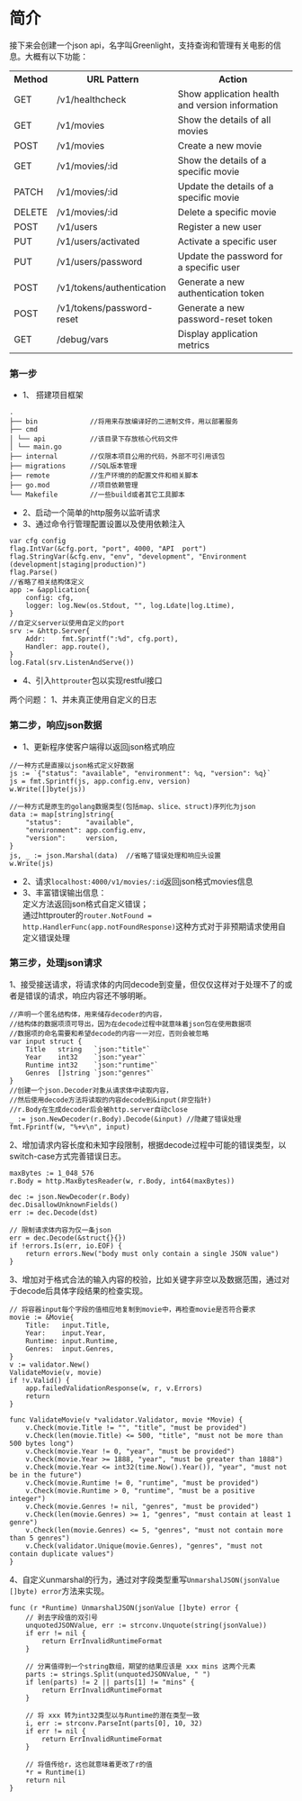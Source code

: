 # 简介
接下来会创建一个json api，名字叫Greenlight，支持查询和管理有关电影的信息。大概有以下功能：
<table>
  <tr>
    <th>Method</th>
    <th>URL Pattern</th>
    <th>Action</th>
  </tr>
  <tr>
    <td>GET</td>
    <td>/v1/healthcheck</td>
    <td>Show application health and version information</td>
  </tr>
  <tr>
    <td>GET</td>
    <td>/v1/movies</td>
    <td>Show the details of all movies</td>
  </tr>
  <tr>
    <td>POST</td>
    <td>/v1/movies</td>
    <td>Create a new movie</td>
  </tr>
  <tr>
    <td>GET</td>
    <td>/v1/movies/:id</td>
    <td>Show the details of a specific movie</td>
  </tr>
  <tr>
    <td>PATCH</td>
    <td>/v1/movies/:id</td>
    <td>Update the details of a specific movie</td>
  </tr>
  <tr>
    <td>DELETE</td>
    <td>/v1/movies/:id</td>
    <td>Delete a specific movie</td>
  </tr>
  <tr>
    <td>POST</td>
    <td>/v1/users</td>
    <td>Register a new user</td>
  </tr>
  <tr>
    <td>PUT</td>
    <td>/v1/users/activated</td>
    <td>Activate a specific user</td>
  </tr>
  <tr>
    <td>PUT</td>
    <td>/v1/users/password</td>
    <td>Update the password for a specific user</td>
  </tr>
  <tr>
    <td>POST</td>
    <td>/v1/tokens/authentication</td>
    <td>Generate a new authentication token</td>
  </tr>
  <tr>
    <td>POST</td>
    <td>/v1/tokens/password-reset</td>
    <td>Generate a new password-reset token</td>
  </tr>
  <tr>
    <td>GET</td>
    <td>/debug/vars</td>
    <td>Display application metrics</td>
  </tr>
</table>

### 第一步
- 1、 搭建项目框架
```
.
├── bin             //将用来存放编译好的二进制文件，用以部署服务
├── cmd            
│ └── api           //该目录下存放核心代码文件
│ └── main.go
├── internal        //仅限本项目公用的代码，外部不可引用该包
├── migrations      //SQL版本管理
├── remote          //生产环境的的配置文件和相关脚本
├── go.mod          //项目依赖管理
└── Makefile        //一些build或者其它工具脚本
```
- 2、启动一个简单的http服务以监听请求
- 3、通过命令行管理配置设置以及使用依赖注入
```
var cfg config
flag.IntVar(&cfg.port, "port", 4000, "API  port")
flag.StringVar(&cfg.env, "env", "development", "Environment (development|staging|production)")
flag.Parse()
//省略了相关结构体定义
app := &application{
	config: cfg,
	logger: log.New(os.Stdout, "", log.Ldate|log.Ltime),
}
//自定义server以使用自定义的port
srv := &http.Server{
	Addr:    fmt.Sprintf(":%d", cfg.port),
	Handler: app.route(),
}
log.Fatal(srv.ListenAndServe())
```
- 4、引入`httprouter`包以实现restful接口


两个问题：
1、并未真正使用自定义的日志

### 第二步，响应json数据
- 1、更新程序使客户端得以返回json格式响应
```
//一种方式是直接以json格式定义好数据
js := `{"status": "available", "environment": %q, "version": %q}`
js = fmt.Sprintf(js, app.config.env, version)
w.Write([]byte(js))

//一种方式是原生的golang数据类型(包括map、slice、struct)序列化为json
data := map[string]string{
	"status":      "available",
	"environment": app.config.env,
	"version":     version,
}
js, _ := json.Marshal(data)  //省略了错误处理和响应头设置
w.Write(js)
```
- 2、请求`localhost:4000/v1/movies/:id`返回json格式movies信息    
- 3、丰富错误输出信息：   
定义方法返回json格式自定义错误；        
通过httprouter的`router.NotFound = http.HandlerFunc(app.notFoundResponse)`这种方式对于非预期请求使用自定义错误处理

### 第三步，处理json请求
1、接受接送请求，将请求体的内同decode到变量，但仅仅这样对于处理不了的或者是错误的请求，响应内容还不够明晰。   
```
//声明一个匿名结构体，用来储存decoder的内容，
//结构体的数据项须可导出，因为在decode过程中就意味着json包在使用数据项
//数据项的命名需要和希望decode的内容一一对应，否则会被忽略
var input struct {
	Title   string   `json:"title"`
	Year    int32    `json:"year"`
	Runtime int32    `json:"runtime"`
	Genres  []string `json:"genres"`
}
//创建一个json.Decoder对象从请求体中读取内容，
//然后使用decode方法将读取的内容decode到&input(非空指针)
//r.Body在生成decoder后会被http.server自动close
_ := json.NewDecoder(r.Body).Decode(&input) //隐藏了错误处理
fmt.Fprintf(w, "%+v\n", input)
```
2、增加请求内容长度和未知字段限制，根据decode过程中可能的错误类型，以switch-case方式完善错误日志。
```
maxBytes := 1_048_576
r.Body = http.MaxBytesReader(w, r.Body, int64(maxBytes))

dec := json.NewDecoder(r.Body)
dec.DisallowUnknownFields()
err := dec.Decode(dst)

// 限制请求体内容为仅一条json
err = dec.Decode(&struct{}{})
if !errors.Is(err, io.EOF) {
    return errors.New("body must only contain a single JSON value")
}
```
3、增加对于格式合法的输入内容的校验，比如关键字非空以及数据范围，通过对于decode后具体字段结果的检查实现。
```
// 将容器input每个字段的值相应地复制到movie中，再检查movie是否符合要求
movie := &Movie{
	Title:   input.Title,
	Year:    input.Year,
	Runtime: input.Runtime,
	Genres:  input.Genres,
}
v := validator.New()
ValidateMovie(v, movie)
if !v.Valid() {
	app.failedValidationResponse(w, r, v.Errors)
	return
}

func ValidateMovie(v *validator.Validator, movie *Movie) {
	v.Check(movie.Title != "", "title", "must be provided")
	v.Check(len(movie.Title) <= 500, "title", "must not be more than 500 bytes long")
	v.Check(movie.Year != 0, "year", "must be provided")
	v.Check(movie.Year >= 1888, "year", "must be greater than 1888")
	v.Check(movie.Year <= int32(time.Now().Year()), "year", "must not be in the future")
	v.Check(movie.Runtime != 0, "runtime", "must be provided")
	v.Check(movie.Runtime > 0, "runtime", "must be a positive integer")
	v.Check(movie.Genres != nil, "genres", "must be provided")
	v.Check(len(movie.Genres) >= 1, "genres", "must contain at least 1 genre")
	v.Check(len(movie.Genres) <= 5, "genres", "must not contain more than 5 genres")
	v.Check(validator.Unique(movie.Genres), "genres", "must not contain duplicate values")
}
```
4、自定义unmarshal的行为，通过对字段类型重写`UnmarshalJSON(jsonValue []byte) error`方法来实现。    
```
func (r *Runtime) UnmarshalJSON(jsonValue []byte) error {
	// 剥去字段值的双引号
	unquotedJSONValue, err := strconv.Unquote(string(jsonValue))
	if err != nil {
		return ErrInvalidRuntimeFormat
	}

	// 分离值得到一个string数组，期望的结果应该是 xxx mins 这两个元素
	parts := strings.Split(unquotedJSONValue, " ")
	if len(parts) != 2 || parts[1] != "mins" {
		return ErrInvalidRuntimeFormat
	}

	// 将 xxx 转为int32类型以与Runtime的潜在类型一致
	i, err := strconv.ParseInt(parts[0], 10, 32)
	if err != nil {
		return ErrInvalidRuntimeFormat
	}

	// 将值传给r，这也就意味着更改了r的值
	*r = Runtime(i)
	return nil
}
```



